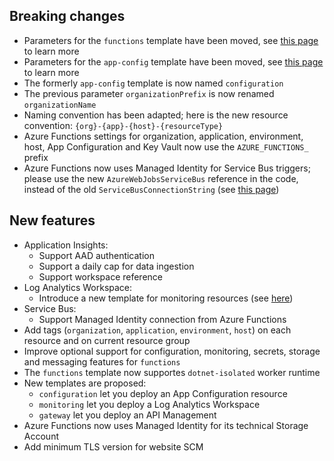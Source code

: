 [//]: # (Format this CHANGELOG.md with these titles:)
[//]: # (Breaking changes)
[//]: # (New features)
[//]: # (Bug fixes)
[//]: # (Minor changes)

## Breaking changes

- Parameters for the `functions` template have been moved, see [this page](functions/README.md) to learn more
- Parameters for the `app-config` template have been moved, see [this page](functions/README.md) to learn more
- The formerly `app-config` template is now named `configuration`
- The previous parameter `organizationPrefix` is now renamed `organizationName`
- Naming convention has been adapted; here is the new resource convention: `{org}-{app}-{host}-{resourceType}`
- Azure Functions settings for organization, application, environment, host, App Configuration and Key Vault now use the `AZURE_FUNCTIONS_` prefix
- Azure Functions now uses Managed Identity for Service Bus triggers; please use the new `AzureWebJobsServiceBus` reference in the code, instead of the old `ServiceBusConnectionString` (see [this page](https://docs.microsoft.com/en-us/azure/azure-functions/functions-reference#configure-an-identity-based-connection))

## New features

- Application Insights:
  - Support AAD authentication
  - Support a daily cap for data ingestion
  - Support workspace reference
- Log Analytics Workspace:
  - Introduce a new template for monitoring resources (see [here](monitoring/README.md))
- Service Bus:
  - Support Managed Identity connection from Azure Functions
- Add tags (`organization`, `application`, `environment`, `host`) on each resource and on current resource group
- Improve optional support for configuration, monitoring, secrets, storage and messaging features for `functions`
- The `functions` template now supportes `dotnet-isolated` worker runtime
- New templates are proposed:
  - `configuration` let you deploy an App Configuration resource
  - `monitoring` let you deploy a Log Analytics Workspace
  - `gateway` let you deploy an API Management
- Azure Functions now uses Managed Identity for its technical Storage Account
- Add minimum TLS version for website SCM
